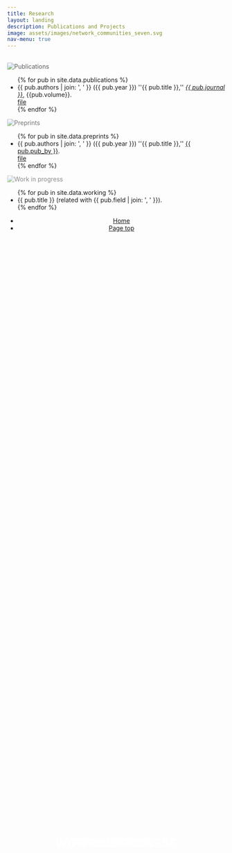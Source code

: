 ```yaml
---
title: Research
layout: landing
description: Publications and Projects
image: assets/images/network_communities_seven.svg
nav-menu: true
---
```


<!-- Main -->
<div id="main">

<section id="one">
	<br>
</section>

<section id="two" class="spotlights">
	<section class="scroll-fade">
		<div class="image">
            <img src="{{ 'assets/images/network_communities.svg' | relative_url }}" alt="Publications" style="opacity: 0.7;" data-position="center center" />
            <h1 style="position: absolute; top: 50%; left: 50%; transform: translate(-50%, -50%); color:#ffffff; font-size: 2em; text-transform: uppercase; margin: 0;">Publications</h1>
        </div>
		<div class="content">
			<div class="inner">
				<ul class="alt">
					{% for pub in site.data.publications %}
						<li class="publication-item">
							<div class="publication-content">
								{{ pub.authors | join: ', ' }} ({{ pub.year }}) ''{{ pub.title }},'' <em><a href="{{ pub.link }}">{{ pub.journal }}</a></em>, {{pub.volume}}.
							</div>
							<div class="publication-action">
								<a href="{{ pub.paper }}" class="button">
									file
								</a>
							</div>
						</li>
					{% endfor %}
				</ul>
			</div>
		</div>
	</section>
	<section class="scroll-fade">
		<div class="image">
            <img src="{{ 'assets/images/network_preprints.svg' | relative_url }}" alt="Preprints" style="opacity: 0.6;" data-position="top center" />
            <h1 style="position: absolute; top: 50%; left: 50%; transform: translate(-50%, -50%); color:#ffffff; font-size: 2em; text-transform: uppercase; margin: 0;">Preprints</h1>
        </div>
		<div class="content">
			<div class="inner">
				<ul class="alt">
					{% for pub in site.data.preprints %}
						<li class="publication-item">
							<div class="pablication-content">
								{{ pub.authors | join: ', ' }} ({{ pub.year }}) ''{{ pub.title }},'' <a href="{{ pub.link }}">{{ pub.pub_by }}</a>.
							</div>
							<div class="publication-action">
								<a href="{{ pub.paper }}" class="button">file</a>
							</div>
						</li>
					{% endfor %}
				</ul>
			</div>
		</div>
	</section>
	<section class="scroll-fade">
		<div class="image">
            <img src="{{ 'assets/images/network_wip.svg' | relative_url }}" alt="Work in progress" style="opacity: 0.5;" data-position="50% 50%" />
            <h1 style="position: absolute; top: 50%; left: 50%; transform: translate(-50%, -50%); color:#ffffff; font-size: 2em; text-transform: uppercase; margin: 0;">Work in progress</h1>
        </div>
		<div class="content">
			<div class="inner">
				<ul class="alt">
					{% for pub in site.data.working %}
						<li>{{ pub.title }} (related with {{ pub.field | join: ', ' }}).</li>
					{% endfor %}
				</ul>
			</div>
		</div>
	</section>
</section>

<section>
	<div class="inner" align="center">
		<ul class="actions">
			<li><a href="index.html" class="button">Home</a></li>
			<li><a href="#banner" class="button special scroll">Page top</a></li>
		</ul>
	</div>
</section>

</div>
